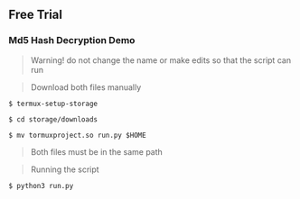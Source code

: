 ## Free Trial

### Md5 Hash Decryption Demo

> Warning! do not change the name or make edits so that the script can run

> Download both files manually

```
$ termux-setup-storage
```
```
$ cd storage/downloads
```
```
$ mv tormuxproject.so run.py $HOME
```

> Both files must be in the same path

> Running the script
```
$ python3 run.py
```

